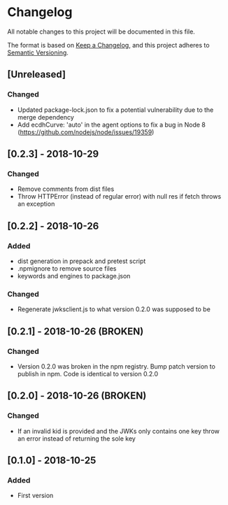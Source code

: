 # Changelog
All notable changes to this project will be documented in this file.

The format is based on [Keep a Changelog](https://keepachangelog.com/en/1.0.0/),
and this project adheres to [Semantic Versioning](https://semver.org/spec/v2.0.0.html).

## [Unreleased]
### Changed
- Updated package-lock.json to fix a potential vulnerability due to the merge dependency
- Add ecdhCurve: 'auto' in the agent options to fix a bug in Node 8 (https://github.com/nodejs/node/issues/19359)

## [0.2.3] - 2018-10-29
### Changed
- Remove comments from dist files
- Throw HTTPError (instead of regular error) with null res if fetch throws an exception

## [0.2.2] - 2018-10-26
### Added
- dist generation in prepack and pretest script
- .npmignore to remove source files
- keywords and engines to package.json

### Changed
- Regenerate jwksclient.js to what version 0.2.0 was supposed to be

## [0.2.1] - 2018-10-26 (BROKEN)
### Changed
- Version 0.2.0 was broken in the npm registry. Bump patch version to publish in npm. Code is identical to version 0.2.0

## [0.2.0] - 2018-10-26 (BROKEN)
### Changed
- If an invalid kid is provided and the JWKs only contains one key throw an error instead of returning the sole key

## [0.1.0] - 2018-10-25
### Added
- First version
